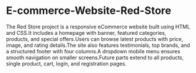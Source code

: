 # E-commerce-Website-Red-Store

The Red Store project is a responsive eCommerce website built using HTML and CSS.It includes a homepage with banner, featured categories, products, and special offers.Users can browse latest products with price, image, and rating details.The site also features testimonials, top brands, and a structured footer with four columns.A dropdown mobile menu ensures smooth navigation on smaller screens.Future parts extend to all products, single product, cart, login, and registration pages.
